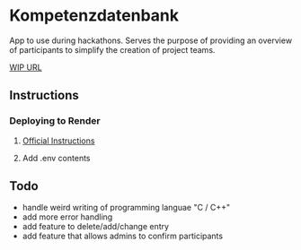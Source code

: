 # Kompetenzdatenbank

App to use during hackathons. Serves the purpose of providing an overview of participants to simplify the creation of project teams.

[WIP URL](https://kompetenzdatenbank.onrender.com/) 


## Instructions

### Deploying to Render 

1. [Official Instructions](https://render.com/docs/deploy-sveltekit)

2. Add .env contents 


## Todo

- handle weird writing of programming languae "C / C++"
- add more error handling
- add feature to delete/add/change entry
- add feature that allows admins to confirm participants

